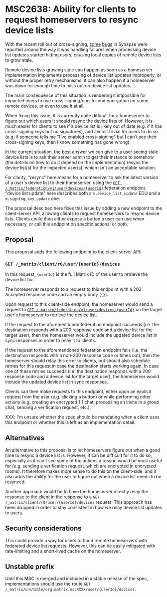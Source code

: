 # MSC2638: Ability for clients to request homeservers to resync device lists

With the recent roll out of cross-signing,
[some](https://github.com/matrix-org/synapse/issues/7418)
[bugs](https://github.com/matrix-org/synapse/issues/7504) in Synapse were
reported around the way it was handling failures when processing device list
updates started hitting users, causing local copies of remote device lists to
grow stale.

Remote device lists growing stale can happen as soon as a homeserver
implementation implements processing of device list updates improperly, or
without the proper retry mechanisms. It can also happen if a homeserver was down
for enough time to miss out on device list updates.

The main consequence of this situation is rendering it impossible for impacted
users to use cross-signing/end-to-end encryption for some remote devices, or
even to use it at all.

When fixing this issue, it is currently quite difficult for a homeserver to
figure out which users it should resync the device lists of. However, it is much
easier for clients to see if a device list is likely out of date (e.g. if it has
cross-signing keys but no signatures), and almost trivial for users to do so
(e.g. if someone tells me "I've enabled cross-signing" but I can't see their
cross-signing keys, then I know something has gone wrong).

In the current situation, the best answer we can give to a user seeing stale
device lists is to ask their server admin to get their instance to somehow (the
details on how to do it depend on the implementation) resync the device list(s)
for the impacted user(s), which isn't an acceptable solution.

For clarity, "resync" here means for a homeserver to ask the latest version of a
user's device list to their homeserver, using the [`GET
/_matrix/federation/v1/user/devices/{userId}`](https://matrix.org/docs/spec/server_server/latest#get-matrix-federation-v1-user-devices-userid)
federation endpoint. "device list update" here describes both a
`m.device_list_update` EDU and a `m.signing_key_update` one.

The proposal descibed here fixes this issue by adding a new endpoint to the
client-server API, allowing clients to request homeservers to resync device
lists. Clients could then either expose a button a user can use when necessary,
or call this endpoint on specific actions, or both.

## Proposal

This proposal adds the following endpoint to the client-server API:

### `GET /_matrix/client/r0/user/{userId}/devices`

In this request, `{userId}` is the full Matrix ID of the user to retrieve the
device list for.

The homeserver responds to a request to this endpoint with a 202 Accepted
response code and an empty body (`{}`).

Upon request to this client-side endpoint, the homeserver would send a request
to [`GET
/_matrix/federation/v1/user/devices/{userId}`](https://matrix.org/docs/spec/server_server/latest#get-matrix-federation-v1-user-devices-userid)
on the target user's homeserver to retrieve the device list.

If the request to the aforementioned federation endpoint succeeds (i.e. the
destination responds with a 200 response code and a device list for the target
user), then the homeserver would include the updated device list in sync
responses in order to relay it to clients.

If the request to the aforementioned federation endpoint fails (i.e. the
destination responds with a non-200 response code or times out), then the
homeserver should relay this error to clients, but should also schedule retries
for this request in case the destination starts working again. In case one of
these retries succeeds (i.e. the destination responds with a 200 response code
and a device list for the target user), the homeserver would include the updated
device list in sync responses.

Clients can then make requests to this endpoint, either upon an explicit
request from the user (e.g. clicking a button) or while performing other actions
(e.g. creating an encrypted 1:1 chat, processing an invite in a group chat,
sending a verification request, etc.).

XXX: I'm unsure whether the spec should be mandating when a client uses this
endpoint or whether this is left as an implementation detail.


## Alternatives

An alternative to this proposal is to let homeservers figure out when a good
time to resync a device list is. However, it can be difficult for it to do so,
especially as it can't see some of the actions a resync would be most useful for
(e.g. sending a verification request, which are encrypted in encrypted rooms).
It therefore makes more sense to do this on the client-side, and it also adds
the ability for the user to figure out when a device list needs to be resynced.

Another approach would be to have the homeserver directly relay the response to
the client in the response to a `GET /_matrix/client/r0/user/{userId}/devices`
request. This approach has been dropped in order to stay consistent in how we
relay device list updates to users.


## Security considerations

This could provide a way for users to flood remote homeservers with federated
device list requests. However, this can be easily mitigated with rate-limiting
and a short-lived cache on the homeserver.


## Unstable prefix

Until this MSC is merged and included in a stable release of the spec,
implementations should use the route
`GET /_matrix/unstable/org.matrix.mscXXXX/user/{userId}/devices`.
